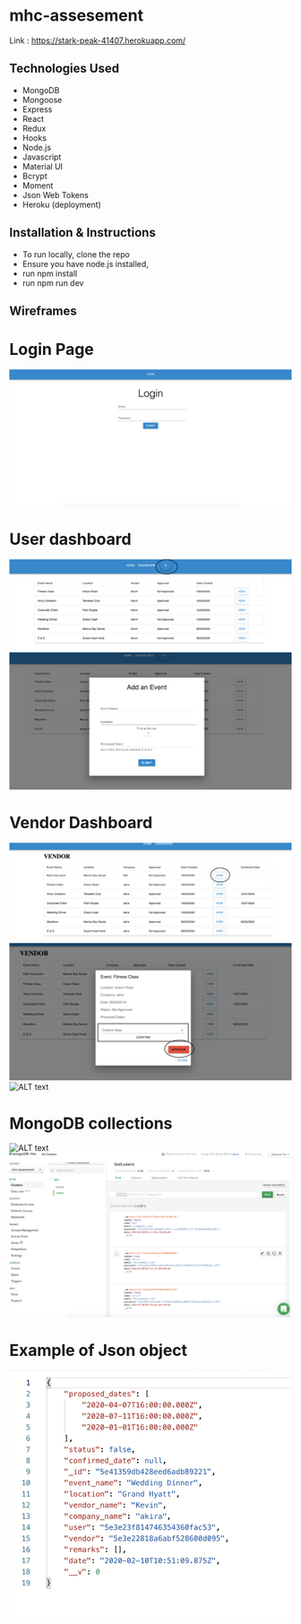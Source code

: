 # mhc-assesement
Link : https://stark-peak-41407.herokuapp.com/
## Technologies Used
- MongoDB
- Mongoose
- Express
- React 
- Redux
- Hooks
- Node.js
- Javascript
- Material UI
- Bcrypt
- Moment 
- Json Web Tokens
- Heroku (deployment)


## Installation & Instructions
- To run locally, clone the repo 
- Ensure you have node.js installed, 
- run npm install
- run npm run dev

## Wireframes
# Login Page
![ALT text](images/loginpage.png)

# User dashboard
![ALT text](images/user_dashboard.png)
![ALT text](images/user_add_event.png)

# Vendor Dashboard
![ALT text](images/Vendor_Dashboard.png)
![ALT text](images/vendor_modal.png)
![ALT text](images/dateselect.png)

# MongoDB collections
![ALT text](events_mongodb.png)
![ALT text](images/users_mongodb.png)

# Example of Json object
![ALT text](images/jsonexample.png)


